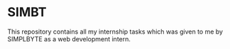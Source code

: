 # SIMBT
This repository contains all my internship tasks which was given to me by SIMPLBYTE as a web development intern.
